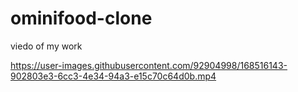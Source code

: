 # ominifood-clone
viedo of my work 


https://user-images.githubusercontent.com/92904998/168516143-902803e3-6cc3-4e34-94a3-e15c70c64d0b.mp4

